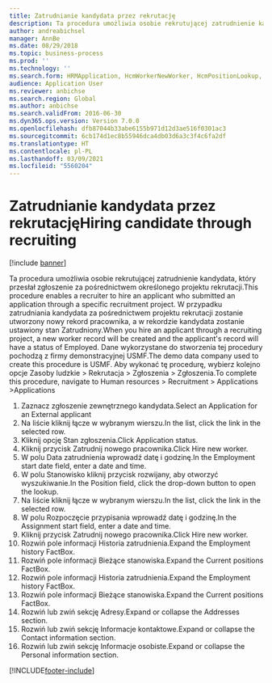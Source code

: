 ```yaml
---
title: Zatrudnianie kandydata przez rekrutację
description: Ta procedura umożliwia osobie rekrutującej zatrudnienie kandydata, który przesłał zgłoszenie za pośrednictwem określonego projektu rekrutacji.
author: andreabichsel
manager: AnnBe
ms.date: 08/29/2018
ms.topic: business-process
ms.prod: ''
ms.technology: ''
ms.search.form: HRMApplication, HcmWorkerNewWorker, HcmPositionLookup, HcmWorker, HcmPosition, HcmPositionDateManager,  DefaultDashboard
audience: Application User
ms.reviewer: anbichse
ms.search.region: Global
ms.author: anbichse
ms.search.validFrom: 2016-06-30
ms.dyn365.ops.version: Version 7.0.0
ms.openlocfilehash: dfb87044b33abe6155b971d12d3ae516f0301ac3
ms.sourcegitcommit: 6cb174d1ec8b55946dca4db03d6a3c3f4c6fa2df
ms.translationtype: HT
ms.contentlocale: pl-PL
ms.lasthandoff: 03/09/2021
ms.locfileid: "5560204"
---
```

# <a name="hiring-candidate-through-recruiting"></a><span data-ttu-id="62e5b-103">Zatrudnianie kandydata przez rekrutację</span><span class="sxs-lookup"><span data-stu-id="62e5b-103">Hiring candidate through recruiting</span></span>

[!include [banner](../../includes/banner.md)]

<span data-ttu-id="62e5b-104">Ta procedura umożliwia osobie rekrutującej zatrudnienie kandydata, który przesłał zgłoszenie za pośrednictwem określonego projektu rekrutacji.</span><span class="sxs-lookup"><span data-stu-id="62e5b-104">This procedure enables a recruiter to hire an applicant who submitted an application through a specific recruitment project.</span></span> <span data-ttu-id="62e5b-105">W przypadku zatrudniania kandydata za pośrednictwem projektu rekrutacji zostanie utworzony nowy rekord pracownika, a w rekordzie kandydata zostanie ustawiony stan Zatrudniony.</span><span class="sxs-lookup"><span data-stu-id="62e5b-105">When you hire an applicant through a recruiting project, a new worker record will be created and the applicant's record will have a status of Employed.</span></span> <span data-ttu-id="62e5b-106">Dane wykorzystane do stworzenia tej procedury pochodzą z firmy demonstracyjnej USMF.</span><span class="sxs-lookup"><span data-stu-id="62e5b-106">The demo data company used to create this procedure is USMF.</span></span> <span data-ttu-id="62e5b-107">Aby wykonać tę procedurę, wybierz kolejno opcje Zasoby ludzkie > Rekrutacja > Zgłoszenia > Zgłoszenia.</span><span class="sxs-lookup"><span data-stu-id="62e5b-107">To complete this procedure, navigate to Human resources > Recruitment > Applications >Applications</span></span> 

1. <span data-ttu-id="62e5b-108">Zaznacz zgłoszenie zewnętrznego kandydata.</span><span class="sxs-lookup"><span data-stu-id="62e5b-108">Select an Application for an External applicant</span></span>
2. <span data-ttu-id="62e5b-109">Na liście kliknij łącze w wybranym wierszu.</span><span class="sxs-lookup"><span data-stu-id="62e5b-109">In the list, click the link in the selected row.</span></span>
3. <span data-ttu-id="62e5b-110">Kliknij opcję Stan zgłoszenia.</span><span class="sxs-lookup"><span data-stu-id="62e5b-110">Click Application status.</span></span>
4. <span data-ttu-id="62e5b-111">Kliknij przycisk Zatrudnij nowego pracownika.</span><span class="sxs-lookup"><span data-stu-id="62e5b-111">Click Hire new worker.</span></span>
5. <span data-ttu-id="62e5b-112">W polu Data zatrudnienia wprowadź datę i godzinę.</span><span class="sxs-lookup"><span data-stu-id="62e5b-112">In the Employment start date field, enter a date and time.</span></span>
6. <span data-ttu-id="62e5b-113">W polu Stanowisko kliknij przycisk rozwijany, aby otworzyć wyszukiwanie.</span><span class="sxs-lookup"><span data-stu-id="62e5b-113">In the Position field, click the drop-down button to open the lookup.</span></span>
7. <span data-ttu-id="62e5b-114">Na liście kliknij łącze w wybranym wierszu.</span><span class="sxs-lookup"><span data-stu-id="62e5b-114">In the list, click the link in the selected row.</span></span>
8. <span data-ttu-id="62e5b-115">W polu Rozpoczęcie przypisania wprowadź datę i godzinę.</span><span class="sxs-lookup"><span data-stu-id="62e5b-115">In the Assignment start field, enter a date and time.</span></span>
9. <span data-ttu-id="62e5b-116">Kliknij przycisk Zatrudnij nowego pracownika.</span><span class="sxs-lookup"><span data-stu-id="62e5b-116">Click Hire new worker.</span></span>
10. <span data-ttu-id="62e5b-117">Rozwiń pole informacji Historia zatrudnienia.</span><span class="sxs-lookup"><span data-stu-id="62e5b-117">Expand the Employment history FactBox.</span></span>
11. <span data-ttu-id="62e5b-118">Rozwiń pole informacji Bieżące stanowiska.</span><span class="sxs-lookup"><span data-stu-id="62e5b-118">Expand the Current positions FactBox.</span></span>
12. <span data-ttu-id="62e5b-119">Rozwiń pole informacji Historia zatrudnienia.</span><span class="sxs-lookup"><span data-stu-id="62e5b-119">Expand the Employment history FactBox.</span></span>
13. <span data-ttu-id="62e5b-120">Rozwiń pole informacji Bieżące stanowiska.</span><span class="sxs-lookup"><span data-stu-id="62e5b-120">Expand the Current positions FactBox.</span></span>
14. <span data-ttu-id="62e5b-121">Rozwiń lub zwiń sekcję Adresy.</span><span class="sxs-lookup"><span data-stu-id="62e5b-121">Expand or collapse the Addresses section.</span></span>
15. <span data-ttu-id="62e5b-122">Rozwiń lub zwiń sekcję Informacje kontaktowe.</span><span class="sxs-lookup"><span data-stu-id="62e5b-122">Expand or collapse the Contact information section.</span></span>
16. <span data-ttu-id="62e5b-123">Rozwiń lub zwiń sekcję Informacje osobiste.</span><span class="sxs-lookup"><span data-stu-id="62e5b-123">Expand or collapse the Personal information section.</span></span>



[!INCLUDE[footer-include](../../../../includes/footer-banner.md)]